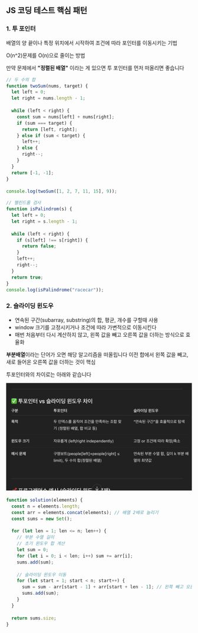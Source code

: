 ## JS 코딩 테스트 핵심 패턴

### 1. 투 포인터

배열의 양 끝이나 특정 위치에서 시작하여 조건에 따라 포인터를 이동시키는 기법

O(n^2)문제를 O(n)으로 줄이는 방법

만약 문제에서 **"정렬된 배열"** 이라는 게 있으면 투 포인터를 먼저 떠올리면 좋습니다

```js
// 두 수의 합
function twoSum(nums, target) {
  let left = 0;
  let right = nums.length - 1;

  while (left < right) {
    const sum = nums[left] + nums[right];
    if (sum === target) {
      return [left, right];
    } else if (sum < target) {
      left++;
    } else {
      right--;
    }
  }
  return [-1, -1];
}

console.log(twoSum([1, 2, 7, 11, 15], 9));
```

```js
// 팰린드롬 검사
function isPalindrom(s) {
  let left = 0;
  let right = s.length - 1;

  while (left < right) {
    if (s[left] !== s[right]) {
      return false;
    }
    left++;
    right--;
  }
  return true;
}
console.log(isPalindrome("racecar"));
```

### 2. 슬라이딩 윈도우

- 연속된 구간(subarray, substring)의 합, 평균, 개수를 구할때 사용
- window 크기를 고정시키거나 조건에 따라 가변적으로 이동시킨다
- 매번 처음부터 다시 계산하지 않고, 왼쪽 값을 빼고 오른쪽 값을 더하는 방식으로 효율화

**부분배열**이라는 단어가 오면 해당 알고리즘을 떠올립니다
이전 합에서 왼쪽 값을 빼고, 새로 들어온 오른쪽 값을 더하는 것이 핵심

투포인터와의 차이로는 아래와 같습니다

![alt text](image.png)

```js
function solution(elements) {
  const n = elements.length;
  const arr = elements.concat(elements); // 배열 2배로 늘리기
  const sums = new Set();

  for (let len = 1; len <= n; len++) {
    // 부분 수열 길이
    // 초기 윈도우 합 계산
    let sum = 0;
    for (let i = 0; i < len; i++) sum += arr[i];
    sums.add(sum);

    // 슬라이딩 윈도우 이동
    for (let start = 1; start < n; start++) {
      sum = sum - arr[start - 1] + arr[start + len - 1]; // 왼쪽 빼고 오른쪽 더함
      sums.add(sum);
    }
  }

  return sums.size;
}
```
